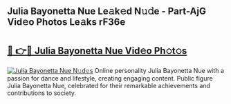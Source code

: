 ## Julia Bayonetta Nue Le𝚊k𝚎d N𝚞𝚍e - Part-AjG Vid𝚎o Photos Le𝚊ks rF36e

# <h2><a href="http://fb6hgmd.evod.top/?m=Julia+Bayonetta+Nue">🔗 👉🔴 Julia Bayonetta Nue Vid𝚎o Ph𝚘t𝚘s</a></h2>

[![Julia Bayonetta Nue N𝚞d𝚎s](https://i.imgur.com/8V9OHl7.gif)](http://fb6hgmd.evod.top/?m=Julia+Bayonetta+Nue)
Online personality Julia Bayonetta Nue with a passion for dance and lifestyle, creating engaging content. Public figure Julia Bayonetta Nue, celebrated for their remarkable achievements and contributions to society. 
